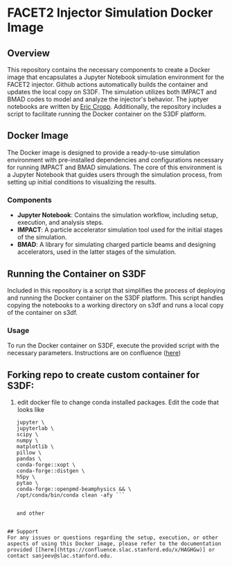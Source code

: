 
# FACET2 Injector Simulation Docker Image

## Overview
This repository contains the necessary components to create a Docker image that encapsulates a Jupyter Notebook simulation environment for the FACET2 injector. Github actions automatically builds the container and updates the local copy on S3DF. The simulation utilizes both IMPACT and BMAD codes to model and analyze the injector's behavior. The juptyer notebooks are written by [Eric Cropp](https://github.com/ericcropp/Impact-T_Examples/blob/main/FACET-II_Impact_Bmad/Impact_Bmad.ipynb). Additionally, the repository includes a script to facilitate running the Docker container on the S3DF platform.

## Docker Image
The Docker image is designed to provide a ready-to-use simulation environment with pre-installed dependencies and configurations necessary for running IMPACT and BMAD simulations. The core of this environment is a Jupyter Notebook that guides users through the simulation process, from setting up initial conditions to visualizing the results.

### Components
- **Jupyter Notebook**: Contains the simulation workflow, including setup, execution, and analysis steps.
- **IMPACT**: A particle accelerator simulation tool used for the initial stages of the simulation.
- **BMAD**: A library for simulating charged particle beams and designing accelerators, used in the latter stages of the simulation.

## Running the Container on S3DF
Included in this repository is a script that simplifies the process of deploying and running the Docker container on the S3DF platform. This script handles copying the notebooks to a working directory on s3df and runs a local copy of the container on s3df.

### Usage
To run the Docker container on S3DF, execute the provided script with the necessary parameters. Instructions are on confluence ([here](https://confluence.slac.stanford.edu/x/HAGHGw))


## Forking repo to create custom container for S3DF:
1. edit docker file to change conda installed packages. Edit the code that looks like
 ```RUN /opt/conda/bin/conda install -y \
    jupyter \
    jupyterlab \
    scipy \
    numpy \
    matplotlib \
    pillow \
    pandas \
    conda-forge::xopt \
    conda-forge::distgen \
    h5py \
    pytao \
    conda-forge::openpmd-beamphysics && \
    /opt/conda/bin/conda clean -afy ```
    

    and other 


## Support
For any issues or questions regarding the setup, execution, or other aspects of using this Docker image, please refer to the documentation provided [[here](https://confluence.slac.stanford.edu/x/HAGHGw)] or contact sanjeev@slac.stanford.edu.
